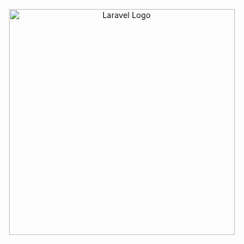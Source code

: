 <p align="center"><a href="https://laravel.com" target="_blank"><img src="https://sun9-44.userapi.com/impf/lUjz0iahKuQVEI6jxD_aPxf4MLwIji8ZgkM6FA/0kcYqtK6nhc.jpg?size=795x265&quality=95&crop=194,0,1200,400&sign=c02167aa617550bf5c108760e3786dab&type=cover_group" width="400" alt="Laravel Logo"></a></p>
